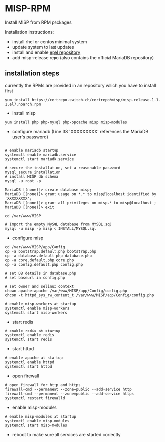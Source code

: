 # MISP-RPM

Install MISP from RPM packages

Installation instructions:

- install rhel or centos minimal system
- update system to last updates
- install and enable [epel repository](https://dl.fedoraproject.org/pub/epel/epel-release-latest-7.noarch.rpm)
- add misp-release repo (also contains the official MariaDB repository)

## installation steps
currently the RPMs are provided in an repository which you have to install first
```
yum install https://certrepo.switch.ch/certrepo/misp/misp-release-1.1-1.el7.noarch.rpm
```

- install misp

```
yum install php php-mysql php-opcache misp misp-modules
```

- configure mariadb (Line 38 'XXXXXXXXX' references the MariaDB user's password)

```

# enable mariadb startup
systemctl enable mariadb.service
systemctl start mariadb.service

# secure the installation, set a reasonable password
mysql_secure_installation
# install MISP db schema
mysql -u root -p

MariaDB [(none)]> create database misp;
MariaDB [(none)]> grant usage on *.* to misp@localhost identified by 'XXXXXXXXX';
MariaDB [(none)]> grant all privileges on misp.* to misp@localhost ;
MariaDB [(none)]> exit

cd /var/www/MISP

# Import the empty MySQL database from MYSQL.sql
mysql -u misp -p misp < INSTALL/MYSQL.sql
```

- configure misp

```
cd /var/www/MISP/app/Config
cp -a bootstrap.default.php bootstrap.php
cp -a database.default.php database.php
cp -a core.default.php core.php
cp -a config.default.php config.php

# set DB details in database.php
# set baseurl in config.php

# set owner and selinux context
chown apache:apache /var/www/MISP/app/Config/config.php
chcon -t httpd_sys_rw_content_t /var/www/MISP/app/Config/config.php

# enable misp-workers at startup
systemctl enable misp-workers
systemctl start misp-workers
```

- start redis

```
# enable redis at startup
systemctl enable redis
systemctl start redis
```

- start httpd

```
# enable apache at startup
systemctl enable httpd
systemctl start httpd
```

- open firewall

```
# open firewall for http and https
firewall-cmd --permanent --zone=public --add-service http
firewall-cmd --permanent --zone=public --add-service https
systemctl restart firewalld
```

- enable misp-modules
```
# enable misp-modules at startup
systemctl enable misp-modules
systemctl start misp-modules
```
- reboot to make sure all services are started correctly
